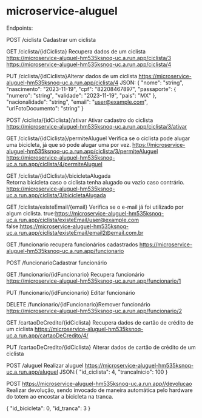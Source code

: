 # microservice-aluguel


Endpoints:

POST /ciclista Cadastrar um ciclista 


GET /ciclista/{idCiclista} Recupera dados de um ciclista
https://microservice-aluguel-hm535ksnoq-uc.a.run.app/ciclista/3
https://microservice-aluguel-hm535ksnoq-uc.a.run.app/ciclista/4


PUT /ciclista/{idCiclista}Alterar dados de um ciclista
https://microservice-aluguel-hm535ksnoq-uc.a.run.app/ciclista/4
JSON:
{
  "nome": "string",
  "nascimento": "2023-11-19",
  "cpf": "82208467897",
  "passaporte": {
    "numero": "string",
    "validade": "2023-11-19",
    "pais": "MX"
  },
  "nacionalidade": "string",
  "email": "user@example.com",
  "urlFotoDocumento": "string"
}

POST /ciclista/{idCiclista}/ativar Ativar cadastro do ciclista
https://microservice-aluguel-hm535ksnoq-uc.a.run.app/ciclista/3/ativar

GET /ciclista/{idCiclista}/permiteAluguel Verifica se o ciclista pode alugar uma bicicleta, já que só pode alugar uma por vez.
https://microservice-aluguel-hm535ksnoq-uc.a.run.app/ciclista/3/permiteAluguel
https://microservice-aluguel-hm535ksnoq-uc.a.run.app/ciclista/4/permiteAluguel


GET /ciclista/{idCiclista}/bicicletaAlugada  
Retorna bicicleta caso o ciclista tenha alugado ou vazio caso contrário.
https://microservice-aluguel-hm535ksnoq-uc.a.run.app/ciclista/3/bicicletaAlugada


GET /ciclista/existeEmail/{email} Verifica se o e-mail já foi utilizado por algum ciclista.
true:https://microservice-aluguel-hm535ksnoq-uc.a.run.app/ciclista/existeEmail/user@example.com
false:https://microservice-aluguel-hm535ksnoq-uc.a.run.app/ciclista/existeEmail/email2@email.com.br

GET /funcionario recupera funcionários cadastrados
https://microservice-aluguel-hm535ksnoq-uc.a.run.app/funcionario

POST /funcionarioCadastrar funcionário

GET /funcionario/{idFuncionario} Recupera funcionário
https://microservice-aluguel-hm535ksnoq-uc.a.run.app/funcionario/1

PUT /funcionario/{idFuncionario} Editar funcionário

DELETE /funcionario/{idFuncionario}Remover funcionário
https://microservice-aluguel-hm535ksnoq-uc.a.run.app/funcionario/2


GET /cartaoDeCredito/{idCiclista} Recupera dados de cartão de crédito de um ciclista
https://microservice-aluguel-hm535ksnoq-uc.a.run.app/cartaoDeCredito/4/

PUT /cartaoDeCredito/{idCiclista}
Alterar dados de cartão de crédito de um ciclista

POST /aluguel Realizar aluguel
https://microservice-aluguel-hm535ksnoq-uc.a.run.app/aluguel
JSON:{
  "id_ciclista": 4,
  "trancaInicio": 100
}

POST 
https://microservice-aluguel-hm535ksnoq-uc.a.run.app//devolucao
Realizar devolução, sendo invocado de maneira automática pelo hardware do totem ao encostar a bicicleta na tranca.

{
	"id_bicicleta": 0,
  "id_tranca": 3
}


